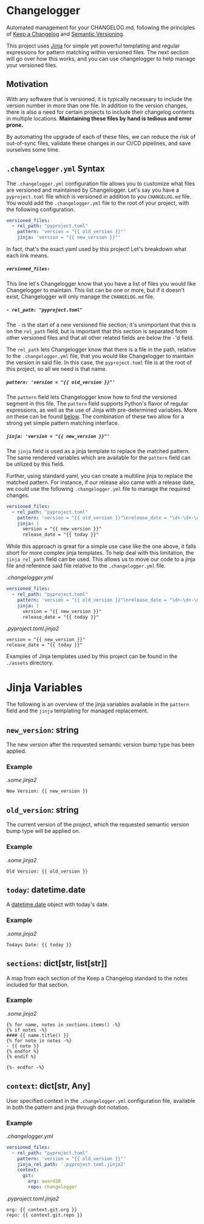 # Changelogger
Automated management for your CHANGELOG.md, following the principles of
[Keep a Changelog](https://keepachangelog.com) and
[Semantic Versioning](https://semver.org).


This project uses [Jinja](https://jinja.palletsprojects.com/) for simple yet
powerful templating and regular expressions for pattern matching within
versioned files. The next section will go over how this works, and you can
use changelogger to help manage your versioned files.


## Motivation

With any software that is versioned, it is typically necessary to include the
version number in more than one file. In addition to the version changes, there
is also a need for certain projects to include their changelog contents in
multiple locations. **Maintaining these files by hand is tedious and error prone.**

By automating the upgrade of each of these files, we can reduce the risk of
out-of-sync files, validate these changes in our CI/CD pipelines, and save
ourselves some time.

## `.changelogger.yml` Syntax

The `.changelogger.yml` configuration file allows you to customize what files
are versioned and maintained by Changelogger. Let's say you have a `pyproject.toml`
file which is versioned in addition to you `CHANGELOG.md` file. You would add the
`.changelogger.yml` file to the root of your project, with the following configuration.

```yml
versioned_files:
  - rel_path: "pyproject.toml"
    pattern: 'version = "{{ old_version }}"'
    jinja: 'version = "{{ new_version }}"'
```

In fact, that's the exact yaml used by this project! Let's breakdown what each
link means.

##### `versioned_files:`
This line let's Changelogger know that you have a list of files you would like
Changelogger to maintain. This list can be one or more, but if it doesn't exist,
Changelogger will only manage the `CHANGELOG.md` file.

##### `- rel_path: "pyproject.toml"`
The `-` is the start of a new versioned file section; it's unimportant that this
is on the `rel_path` field, but is important that this section is separated from
other versioned files and that all other related fields are below the `-`'d field.

The `rel_path` lets Changelogger know that there is a file in the path, relative
to the `.changelogger.yml` file, that you would like Changelogger to maintain the
version in said file. In this case, the `pyproject.toml` file is at the root of
this project, so all we need is that name.

##### `pattern: 'version = "{{ old_version }}"'`
The `pattern` field lets Changelogger know how to find the versioned segment in
this file. The `pattern` field supports Python's flavor of regular expressions,
as well as the use of Jinja with pre-determined variables. More on these can be
found [below](#jinja-variables). The combination of these two allow for a strong
yet simple pattern matching interface.

##### `jinja: 'version = "{{ new_version }}"'`
The `jinja` field is used as a jinja template to replace the matched pattern.
The same rendered variables which are available for the `pattern` field can
be utilized by this field.

Further, using standard yaml, you can create a multiline jinja to replace the
matched pattern. For instance, if our release also came with a release date,
we could use the following `.changelogger.yml` file to manage the required
changes.

```yml
versioned_files:
  - rel_path: "pyproject.toml"
    pattern: 'version = "{{ old_version }}"\nrelease_date = "\d+-\d+-\d+"'
    jinja: |
      version = "{{ new_version }}"
      release_date = "{{ today }}"
```

While this approach is great for a simple use case like the one above, it
falls short for more complex jinja templates. To help deal with this
limitation, the `jinja_rel_path` field can be used. This allows us to move
our code to a jinja file and reference said file relative to the
`.changelogger.yml` file.

*.changelogger.yml*
```yml
versioned_files:
  - rel_path: "pyproject.toml"
    pattern: 'version = "{{ old_version }}"\nrelease_date = "\d+-\d+-\d+"'
    jinja: |
      version = "{{ new_version }}"
      release_date = "{{ today }}"
```

*.pyproject.toml.jinja2*
```jinja
version = "{{ new_version }}"
release_date = "{{ today }}"
```

Examples of Jinja templates used by this project can be found in the `./assets`
directory.

# Jinja Variables
The following is an overview of the jinja variables available in the `pattern`
field and the `jinja` templating for managed replacement.

## `new_version`: string

The new version after the requested semantic version bump type has been applied.

### Example

*.some.jinja2*
```jinja
New Version: {{ new_version }}
```

## `old_version`: string

The current version of the project, which the requested semantic version bump type
will be applied on.

### Example

*.some.jinja2*
```jinja
Old Version: {{ old_version }}
```

## `today`: datetime.date

A [datetime.date](https://docs.python.org/3/library/datetime.html#date-objects)
object with today's date.

### Example

*.some.jinja2*
```jinja
Todays Date: {{ today }}
```

## `sections`: dict[str, list[str]]

A map from each section of the Keep a Changelog standard to the notes included for
that section.

### Example

*.some.jinja2*
```jinja
{% for name, notes in sections.items() -%}
{% if notes -%}
#### {{ name.title() }}
{% for note in notes -%}
- {{ note }}
{% endfor %}
{% endif %}

{%- endfor -%}
```
## `context`: dict[str, Any]

User specified context in the `.changelogger.yml` configuration file, available in
both the pattern and jinja through dot notation.

### Example

*.changelogger.yml*
```yml
versioned_files:
  - rel_path: "pyproject.toml"
    pattern: 'version = "{{ old_version }}"'
    jinja_rel_path: '.pyproject.toml.jinja2'
    context:
      git:
        org: award28
        repo: changelogger
```

*.pyproject.toml.jinja2*
```jinja
org: {{ context.git.org }}
repo: {{ context.git.repo }}
```
